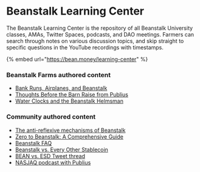 # Beanstalk Learning Center

The Beanstalk Learning Center is the repository of all Beanstalk University classes, AMAs, Twitter Spaces, podcasts, and DAO meetings. Farmers can search through notes on various discussion topics, and skip straight to specific questions in the YouTube recordings with timestamps.

{% embed url="https://bean.money/learning-center" %}

### Beanstalk Farms authored content

* [Bank Runs, Airplanes, and Beanstalk](https://bean.money/blog/bank-runs-airplanes-and-beanstalk)
* [Thoughts Before the Barn Raise from Publius](https://bean.money/blog/thoughts-before-the-barn-raise)
* [Water Clocks and the Beanstalk Helmsman](https://bean.money/blog/water-clocks-and-the-beanstalk-helmsman)

### Community authored content

* [The anti-reflexive mechanisms of Beanstalk](https://mirror.xyz/astn.eth/-FgCVHv5fKBDTwwMPRfXG2bMLzXekW1PH0dVDbsSArI)
* [Zero to Beanstalk: A Comprehensive Guide](https://mirror.xyz/astn.eth/w5336TYVkb-9eIlKxrCPKLoUNvYRgJmd6nB4Br5-Vs8)
* [Beanstalk FAQ](https://beanmerchant.substack.com/p/updated-beanstalk-faq-)
* [Beanstalk vs. Every Other Stablecoin](https://beanmerchant.substack.com/p/beanstalk-vs-every-other-stablcoin)
* [BEAN vs. ESD Tweet thread](https://twitter.com/doctor\_parth/status/1488941756448382976)
* [NASJAQ podcast with Publius](https://open.spotify.com/episode/4zSBdnYs56Mlw5RrStZsfk?si=cc15759b547d4ea3)
